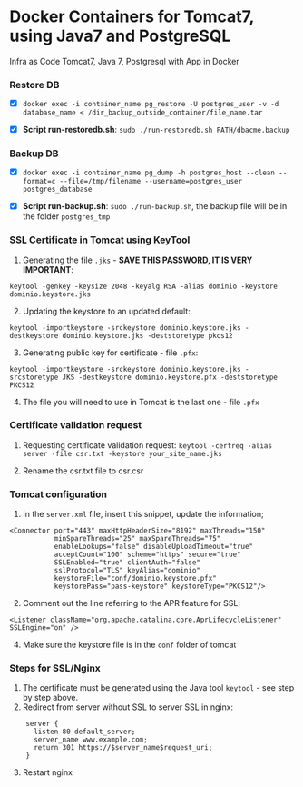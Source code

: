 # Docker Containers for Tomcat7, using Java7 and PostgreSQL

Infra as Code Tomcat7, Java 7, Postgresql with App in Docker 


### Restore DB

- [x] ``docker exec -i container_name pg_restore -U postgres_user -v -d database_name < /dir_backup_outside_container/file_name.tar``
- [x] **Script run-restoredb.sh**: ``sudo ./run-restoredb.sh PATH/dbacme.backup``


### Backup DB

- [x] ``docker exec -i container_name pg_dump -h postgres_host --clean --format=c --file=/tmp/filename --username=postgres_user postgres_database``
- [x] **Script run-backup.sh**: ``sudo ./run-backup.sh``, the backup file will be in the folder ``postgres_tmp``


### SSL Certificate in Tomcat using KeyTool

1. Generating the file ``.jks`` - **SAVE THIS PASSWORD, IT IS VERY IMPORTANT**:
````
keytool -genkey -keysize 2048 -keyalg RSA -alias dominio -keystore dominio.keystore.jks
````

2. Updating the keystore to an updated default:

````
keytool -importkeystore -srckeystore dominio.keystore.jks -destkeystore dominio.keystore.jks -deststoretype pkcs12
````

3. Generating public key for certificate - file ``.pfx``:

````
keytool -importkeystore -srckeystore dominio.keystore.jks -srcstoretype JKS -destkeystore dominio.keystore.pfx -deststoretype PKCS12
````

4. The file you will need to use in Tomcat is the last one - file ``.pfx``


### Certificate validation request

1. Requesting certificate validation request: 
``keytool -certreq -alias server -file csr.txt -keystore your_site_name.jks``

2. Rename the csr.txt file to csr.csr


### Tomcat configuration

1. In the ``server.xml`` file, insert this snippet, update the information;

````
<Connector port="443" maxHttpHeaderSize="8192" maxThreads="150"
           minSpareThreads="25" maxSpareThreads="75"
           enableLookups="false" disableUploadTimeout="true"
           acceptCount="100" scheme="https" secure="true"
           SSLEnabled="true" clientAuth="false"
           sslProtocol="TLS" keyAlias="dominio"
           keystoreFile="conf/dominio.keystore.pfx"
           keystorePass="pass-keystore" keystoreType="PKCS12"/>
````

2. Comment out the line referring to the APR feature for SSL:

``<Listener className="org.apache.catalina.core.AprLifecycleListener" SSLEngine="on" />``

4. Make sure the keystore file is in the ``conf`` folder of tomcat


### Steps for SSL/Nginx

1. The certificate must be generated using the Java tool ``keytool`` - see step by step above.
2. Redirect from server without SSL to server SSL in nginx:
````
    server {
      listen 80 default_server;
      server_name www.example.com;
      return 301 https://$server_name$request_uri;
    }
````
3. Restart nginx


